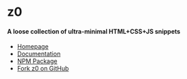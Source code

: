 z0
==


#### A loose collection of ultra-minimal HTML+CSS+JS snippets

- [Homepage](http://z0.richplastow.com/)
- [Documentation](https://github.com/richplastow/z0/wiki)
- [NPM Package](https://www.npmjs.com/package/z0)
- [Fork z0 on GitHub](https://github.com/richplastow/z0)

